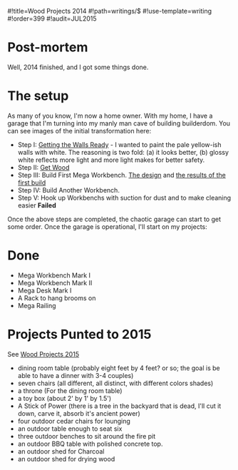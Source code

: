 #!title=Wood Projects 2014
#!path=writings/$
#!use-template=writing
#!order=399
#!audit=JUL2015

# Post-mortem

Well, 2014 finished, and I got some things done.

# The setup

As many of you know, I'm now a home owner. With my home, I have a garage that I'm turning into my manly man cave of building builderdom. You can see images of the initial transformation here:

* Step I: [Getting the Walls Ready](http://images.jeffrey.io/man-cave-build-out/) - I wanted to paint the pale yellow-ish walls with white. The reasoning is two fold: (a) it looks better, (b) glossy white reflects more light and more light makes for better safety.
* Step II: [Get Wood](http://images.jeffrey.io/my-stiff-wood/0002/)
* Step III: Build First Mega Workbench. [The design](http://images.jeffrey.io/mega-tatbles/0002/) and [the results of the first build](http://images.jeffrey.io/first-mega-workbench/0002/)
* Step IV: Build Another Workbench. 
* Step V: Hook up Workbenchs with suction for dust and to make cleaning easier **Failed**

Once the above steps are completed, the chaotic garage can start to get some order. Once the garage is operational, I'll start on my projects:

# Done
* Mega Workbench Mark I
* Mega Workbench Mark II
* Mega Desk Mark I
* A Rack to hang brooms on
* Mega Railing

# Projects Punted to 2015

See  [Wood Projects 2015](/wood-projects-2015.html)

* dining room table (probably eight feet by 4 feet? or so; the goal is be able to have a dinner with 3-4 couples)
* seven chairs (all different, all distinct, with different colors shades)
* a throne (For the dining room table)
* a toy box (about 2' by 1' by 1.5')
* A Stick of Power (there is a tree in the backyard that is dead, I'll cut it down, carve it, absorb it's ancient power)
* four outdoor cedar chairs for lounging
* an outdoor table enough to seat six
* three outdoor benches to sit around the fire pit
* an outdoor BBQ table with polished concrete top.
* an outdoor shed for Charcoal
* an outdoor shed for drying wood


